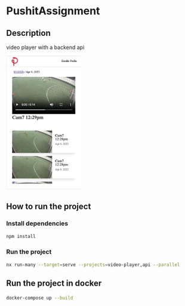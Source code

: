 # PushitAssignment

## Description
video player with a backend api

<img src="/screenshots/app.png" alt="screenshot" width="200"/>


## How to run the project

### Install dependencies
```bash
npm install
```
### Run the project
```bash
nx run-many --target=serve --projects=video-player,api --parallel
```

## Run the project in docker
```bash
docker-compose up --build
```